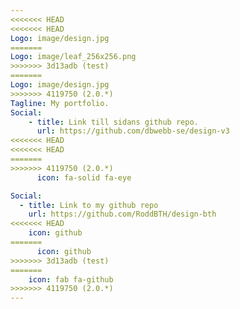 ```yaml
---
<<<<<<< HEAD
<<<<<<< HEAD
Logo: image/design.jpg
=======
Logo: image/leaf_256x256.png
>>>>>>> 3d13adb (test)
=======
Logo: image/design.jpg
>>>>>>> 4119750 (2.0.*)
Tagline: My portfolio.
Social:
    - title: Link till sidans github repo.
      url: https://github.com/dbwebb-se/design-v3
<<<<<<< HEAD
<<<<<<< HEAD
=======
>>>>>>> 4119750 (2.0.*)
      icon: fa-solid fa-eye

Social:
  - title: Link to my github repo
    url: https://github.com/RoddBTH/design-bth
<<<<<<< HEAD
    icon: github
=======
      icon: github
>>>>>>> 3d13adb (test)
=======
    icon: fab fa-github
>>>>>>> 4119750 (2.0.*)
---
```

